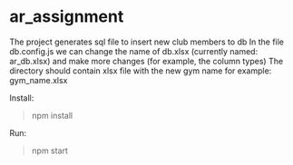 # ar_assignment
The project generates sql file to insert new club members to db 
In the file db.config.js we can change the name of db.xlsx (currently named: ar_db.xlsx) and make more changes (for example, the column types)
The directory should contain xlsx file with the new gym name
for example:
gym_name.xlsx

Install:<br />
>npm install

Run:<br />
>npm start

